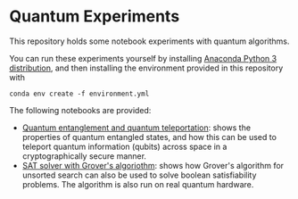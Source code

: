 # Quantum Experiments

This repository holds some notebook experiments with quantum algorithms.

You can run these experiments yourself by installing [Anaconda Python 3 distribution](https://www.anaconda.com/products/individual), and then installing the environment provided in this repository with

    conda env create -f environment.yml

The following notebooks are provided:

* [Quantum entanglement and quantum teleportation](quantum_teleportation.ipynb): shows the properties of quantum entangled states, and how this can be used to teleport quantum information (qubits) across space in a cryptographically secure manner.
* [SAT solver with Grover's algoriothm](sat_grover.ipynb): shows how Grover's algorithm for unsorted search can also be used to solve boolean satisfiability problems. The algorithm is also run on real quantum hardware.
